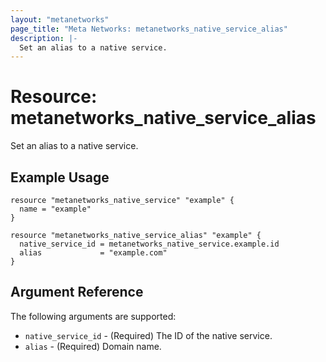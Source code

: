 ```yaml
---
layout: "metanetworks"
page_title: "Meta Networks: metanetworks_native_service_alias"
description: |-
  Set an alias to a native service.
---
```


# Resource: metanetworks_native_service_alias

  Set an alias to a native service.

## Example Usage

```hcl
resource "metanetworks_native_service" "example" {
  name = "example"
}

resource "metanetworks_native_service_alias" "example" {
  native_service_id = metanetworks_native_service.example.id
  alias             = "example.com"
}
```

## Argument Reference

The following arguments are supported:

* `native_service_id` - (Required) The ID of the native service.
* `alias` - (Required) Domain name.
